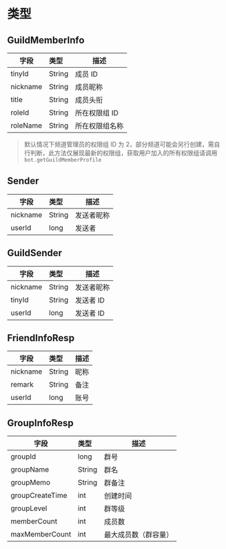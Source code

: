 # 类型

## GuildMemberInfo

| 字段     | 类型   | 描述           |
| -------- | :----- | -------------- |
| tinyId   | String | 成员 ID        |
| nickname | String | 成员昵称       |
| title    | String | 成员头衔       |
| roleId   | String | 所在权限组 ID  |
| roleName | String | 所在权限组名称 |

> 默认情况下频道管理员的权限组 ID 为 2，部分频道可能会另行创建，需自行判断，此方法仅展现最新的权限组，获取用户加入的所有权限组请调用 `bot.getGuildMemberProfile`

## Sender

| 字段     | 类型   | 描述       |
| -------- | :----- | ---------- |
| nickname | String | 发送者昵称 |
| userId   | long   | 发送者     |

## GuildSender

| 字段     | 类型   | 描述       |
| -------- | :----- | ---------- |
| nickname | String | 发送者昵称 |
| tinyId   | String | 发送者 ID  |
| userId   | long   | 发送者 ID  |

## FriendInfoResp

| 字段     | 类型   | 描述 |
| -------- | :----- | ---- |
| nickname | String | 昵称 |
| remark   | String | 备注 |
| userId   | long   | 账号 |

## GroupInfoResp

| 字段            | 类型   | 描述                 |
| --------------- | :----- | -------------------- |
| groupId         | long   | 群号                 |
| groupName       | String | 群名                 |
| groupMemo       | String | 群备注               |
| groupCreateTime | int    | 创建时间             |
| groupLevel      | int    | 群等级               |
| memberCount     | int    | 成员数               |
| maxMemberCount  | int    | 最大成员数（群容量） |
